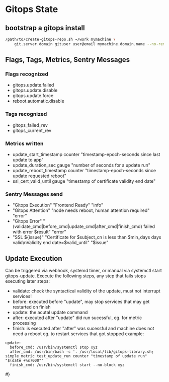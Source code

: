 # Gitops State

## bootstrap a gitops install

```sh
/path/to/create-gitops-repo.sh ~/work mymachine \
    git.server.domain gituser user@email mymachine.domain.name --no-remote
```

## Flags, Tags, Metrics, Sentry Messages

### Flags recognized
  + gitops.update.failed
  + gitops.update.disable
  + gitops.update.force
  + reboot.automatic.disable

### Tags recognized
  + gitops_failed_rev
  + gitops_current_rev

### Metrics written
  + update_start_timestamp counter "timestamp-epoch-seconds since last update to app"
  + update_duration_sec gauge "number of seconds for a update run"
  + update_reboot_timestamp counter "timestamp-epoch-seconds since update requested reboot"
  + ssl_cert_valid_until gauge "timestamp of certificate validity end date"

### Sentry Messages send
  + "Gitops Execution" "Frontend Ready" "info"
  + "Gitops Attention" "node needs reboot, human attention required" "error"
  + "Gitops Error" "(validate_cmd|before_cmd|update_cmd|after_cmd|finish_cmd) failed with error $result" "error"
  + "SSL ${issue}" "Certificate for $subject_cn is less than $min_days days valid\nValidity end date=$valid_until" "$issue"

## Update Execution

Can be triggered via webhook, systemd timer, or manual via systemctl start gitops-update.
Execute the following steps, any step that fails stops executing later steps:
  + validate: check the syntactical validity of the update, must not interrupt services!
  + before:   executed before "update", may stop services that may get restarted on finish
  + update:   the acutal update command
  + after:    executed after "update" did run sucessful, eg. for metric processing
  + finish:   is executed after "after" was sucessful and machine does not need a reboot
              eg. to restart services that got stopped
example:
```
update:
  before_cmd: /usr/bin/systemctl stop xyz
  after_cmd: /usr/bin/bash -c '. /usr/local/lib/gitops-library.sh; simple_metric test_update_run counter "timestamp of update run" "$(date +%s)000"'
  finish_cmd: /usr/bin/systemctl start --no-block xyz
```
#}

